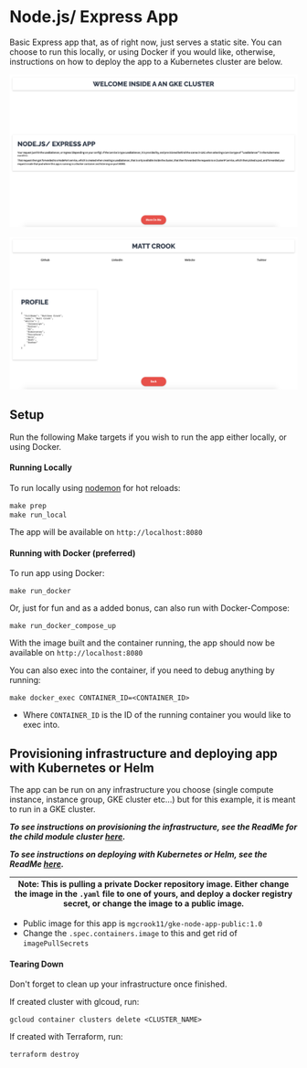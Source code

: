 # Node.js/ Express App

Basic Express app that, as of right now, just serves a static site. You can choose to run this locally, or using Docker if you would like, otherwise, instructions on how to deploy the app to a Kubernetes cluster are below.

![gke-node-app](public/images/gke-node-app.png)

![gke-node-app-2](public/images/gke-node-app-2.png)


## Setup

Run the following Make targets if you wish to run the app either locally, or using Docker.

#### Running Locally

To run locally using [nodemon](https://www.npmjs.com/package/nodemon) for hot reloads:
```
make prep
make run_local
```

The app will be available on `http://localhost:8080`

#### Running with Docker (preferred)

To run app using Docker:

```
make run_docker
```

Or, just for fun and as a added bonus, can also run with Docker-Compose:
```
make run_docker_compose_up
```

With the image built and the container running, the app should now be available on `http://localhost:8080`

You can also exec into the container, if you need to debug anything by running:

```
make docker_exec CONTAINER_ID=<CONTAINER_ID>
```
* Where `CONTAINER_ID` is the ID of the running container you would like to exec into.


## Provisioning infrastructure and deploying app with Kubernetes or Helm

The app can be run on any infrastructure you choose (single compute instance, instance group, GKE cluster etc...) but for this example, it is meant to run in a GKE cluster.

***To see instructions on provisioning the infrastructure, see the ReadMe for the child module cluster [here](/gke/live/dev/cluster/).***

***To see instructions on deploying with Kubernetes or Helm, see the ReadMe [here](/gke/live/dev/app/).***


| Note: This is pulling a private Docker repository image. Either change the image in the `.yaml` file to one of yours, and deploy a docker registry secret, or change the image to a public image. |
| ----------------------------------------------------------------------------------------------------------------------------------------------------------------------------------------------------------------------- |

* Public image for this app is `mgcrook11/gke-node-app-public:1.0`
* Change the `.spec.containers.image` to this and get rid of `imagePullSecrets`

#### Tearing Down

Don't forget to clean up your infrastructure once finished.

If created cluster with glcoud, run:
```
gcloud container clusters delete <CLUSTER_NAME>
```

If created with Terraform, run:
```
terraform destroy
```
